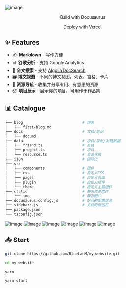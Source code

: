 ![image](https://github.com/user-attachments/assets/a2998c29-535a-420f-85b0-53f54412cfe0)<p align='center'> Build with Docusaurus </p>
<p align='center'> Deploy with Vercel </p>

## ✨ Features

- ✍️ **Markdown** - 写作方便
- 📊 **谷歌分析** - 支持 Google Analytics
- 🔎 **全文搜索** - 支持 [Algolia DocSearch](https://github.com/algolia/docsearch)
- 🗃️ **博文视图** - 不同的博文视图，列表、宫格、卡片
- 🌈 **资源导航** - 收集并分享有用、有意思的资源
- 📦 **项目展示** - 展示你的项目，可用作于作品集

## 📊 Catalogue

```bash
├── blog                           # 博客
│   ├── first-blog.md
├── docs                           # 文档/笔记
│   └── doc.md
├── data                           # 项目/导航/友链数据
│   ├── friend.ts                  # 友链
│   ├── project.ts                 # 项目
│   └── resource.ts                # 资源导航
├── i18n                           # 国际化
├── src
│   ├── components                 # 组件
│   ├── css                        # 自定义CSS
│   ├── pages                      # 自定义页面
│   ├── plugin                     # 自定义插件
│   └── theme                      # 自定义主题组件
├── static                         # 静态资源文件
│   └── img                        # 静态图片
├── docusaurus.config.js           # 站点的配置信息
├── sidebars.js                    # 文档的侧边栏
├── package.json
└── tsconfig.json
```

![image](https://github.com/user-attachments/assets/e42b994a-ce01-408d-a7db-56b3b6b91e79)
![image](https://github.com/user-attachments/assets/e5733cc6-981f-4846-9fb5-0728d0be11fb)
![image](https://github.com/user-attachments/assets/6af08d98-ac23-4ff9-97b6-1d9038f4505a)
![image](https://github.com/user-attachments/assets/447e9fbd-17a9-45fa-bdda-e6204e782fd3)
![image](https://github.com/user-attachments/assets/61d7dafc-61de-475a-a871-b9ab603a4dc9)
![image](https://github.com/user-attachments/assets/ecc30112-9fff-43a8-8c04-8a17dd422e70)


## 📥 Start

```sh
git clone https://github.com/BlueLanM/my-website.git

cd my-website

yarn

yarn start
```
